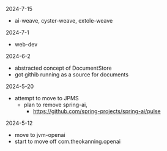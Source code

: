 

2024-7-15
- ai-weave, cyster-weave, extole-weave

2024-7-1
- web-dev

2024-6-2
- abstracted concept of DocumentStore
- got githib running as a source for documents

2024-5-20 
- attempt to move to JPMS
  - plan to remove spring-ai, 
    - https://github.com/spring-projects/spring-ai/pulse

2024-5-12
- move to jvm-openai
- start to move off com.theokanning.openai

